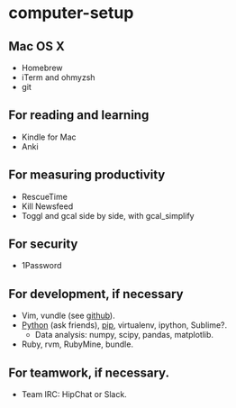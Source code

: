 computer-setup
==============

## Mac OS X
- Homebrew
- iTerm and ohmyzsh
- git

## For reading and learning
- Kindle for Mac
- Anki

## For measuring productivity
- RescueTime
- Kill Newsfeed
- Toggl and gcal side by side, with gcal\_simplify

## For security
- 1Password

## For development, if necessary
- Vim, vundle (see [github](https://github.com/abliu/vim-config)).
- [Python](http://stackoverflow.com/questions/6344076/differences-between-distribute-distutils-setuptools-and-distutils2/14753678#14753678) (ask friends), [pip](http://pip.readthedocs.org/en/latest/installing.html), virtualenv, ipython, Sublime?.
  - Data analysis: numpy, scipy, pandas, matplotlib.
- Ruby, rvm, RubyMine, bundle.

## For teamwork, if necessary.
- Team IRC: HipChat or Slack.
